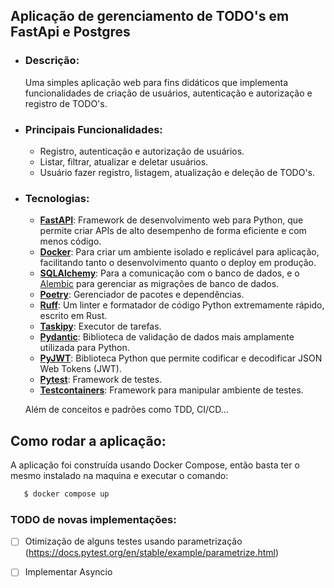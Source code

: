 ## Aplicação de gerenciamento de TODO's em FastApi e Postgres

- ### **Descrição:**
    Uma simples aplicação web para fins didáticos que implementa funcionalidades de criação de usuários, autenticação e autorização e registro de TODO's.

- ### **Principais Funcionalidades:**
    - Registro, autenticação e autorização de usuários.
    - Listar, filtrar, atualizar e deletar usuários.
    - Usuário fazer registro, listagem, atualização e deleção de TODO's.

- ### **Tecnologias:**
    - **[FastAPI](https://fastapi.tiangolo.com/)**: Framework de desenvolvimento web para Python, que permite criar APIs de alto desempenho de forma eficiente e com menos código.
    - **[Docker](https://www.docker.com/)**: Para criar um ambiente isolado e replicável para aplicação, facilitando tanto o desenvolvimento quanto o deploy em produção.
    - **[SQLAlchemy](https://www.sqlalchemy.org/)**: Para a comunicação com o banco de dados, e o [Alembic](https://alembic.sqlalchemy.org/en/latest/) para gerenciar as migrações de banco de dados.
    - **[Poetry](https://python-poetry.org/)**: Gerenciador de pacotes e dependências.
    - **[Ruff](https://docs.astral.sh/ruff/)**: Um linter e formatador de código Python extremamente rápido, escrito em Rust.
    - **[Taskipy](https://github.com/taskipy/taskipy)**: Executor de tarefas.
    - **[Pydantic](https://docs.pydantic.dev/latest/)**: Biblioteca de validação de dados mais amplamente utilizada para Python.
    - **[PyJWT](https://pyjwt.readthedocs.io/en/stable/)**: Biblioteca Python que permite codificar e decodificar JSON Web Tokens (JWT).
    - **[Pytest](https://docs.pytest.org/en/stable/)**: Framework de testes.
    - **[Testcontainers](https://testcontainers.com/)**: Framework para manipular ambiente de testes.

    Além de conceitos e padrões como  TDD, CI/CD...

## Como rodar a aplicação:
A aplicação foi construída usando Docker Compose, então basta ter o mesmo instalado na maquina e executar o comando:

```bash
   $ docker compose up
```

### **TODO de novas implementações:**

- [ ] Otimização de alguns testes usando parametrização (https://docs.pytest.org/en/stable/example/parametrize.html)
- [ ] Implementar Asyncio


